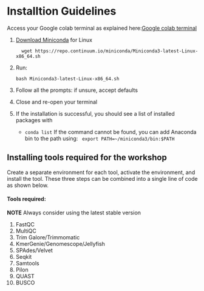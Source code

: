 # Installtion Guidelines

Access your Google colab terminal as explained here:[Google colab terminal](https://youtu.be/pvUU3eVPU5U)

 1. [Download Miniconda](https://www.anaconda.com/download/) for Linux
    ```
      wget https://repo.continuum.io/miniconda/Miniconda3-latest-Linux-x86_64.sh
    ```
    
2. Run:
   ```
   bash Miniconda3-latest-Linux-x86_64.sh
   ```
   
4. Follow all the prompts: if unsure, accept defaults
5. Close and re-open your terminal
6. If the installation is successful, you should see a list of installed packages with
    - `conda list`
If the command cannot be found, you can add Anaconda bin to the path using:
    ` export PATH=~/miniconda3/bin:$PATH`

## Installing tools required for the workshop

Create a separate environment for each tool, activate the environment, and install the tool. These three steps can be combined into a single line of code as shown below.

#### Tools required:

**NOTE** Always consider using the latest stable version
1. FastQC
2. MultiQC
3. Trim Galore/Trimmomatic
4. KmerGenie/Genomescope/Jellyfish
5. SPAdes/Velvet
7. Seqkit
8. Samtools
9. Pilon
10. QUAST
11. BUSCO









